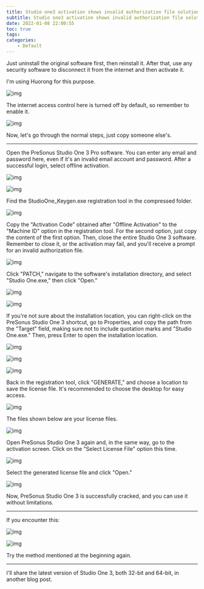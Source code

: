 ```yaml
---
title: Studio one3 activation shows invalid authorization file solution
subtitle: Studio one3 activation shows invalid authorization file solution
date: 2022-01-08 22:00:55
toc: true
tags: 
categories: 
    - Default
---
```


Just uninstall the original software first, then reinstall it. After that, use any security software to disconnect it from the internet and then activate it. 

I'm using Huorong for this purpose.

![img](https://raw.githubusercontent.com/james-curtis/blog-img/img/img/b5be7b57cdf64ce89af061f71370b92f.png)

The internet access control here is turned off by default, so remember to enable it.

![img](https://raw.githubusercontent.com/james-curtis/blog-img/img/img/ebda2b6c512f4830aa4d628a2d39e574.png)

Now, let's go through the normal steps, just copy someone else's.

------

Open the PreSonus Studio One 3 Pro software. You can enter any email and password here, even if it's an invalid email account and password. After a successful login, select offline activation.

![img](https://raw.githubusercontent.com/james-curtis/blog-img/img/img/a20145ce290c47b193f180fc0d38dcf7.png)

![img](https://raw.githubusercontent.com/james-curtis/blog-img/img/img/0cdac53bf0b4485d99249cbae4bbcc3f.png)

Find the StudioOne_Keygen.exe registration tool in the compressed folder.

![img](https://raw.githubusercontent.com/james-curtis/blog-img/img/img/a0f1e95f46064abea706af2064af0a5a.png)

Copy the "Activation Code" obtained after "Offline Activation" to the "Machine ID" option in the registration tool. For the second option, just copy the content of the first option. Then, close the entire Studio One 3 software. Remember to close it, or the activation may fail, and you'll receive a prompt for an invalid authorization file.

![img](https://raw.githubusercontent.com/james-curtis/blog-img/img/img/ee7c904389904959997122272da86fa8.png)

Click "PATCH," navigate to the software's installation directory, and select "Studio One.exe," then click "Open."

![img](https://raw.githubusercontent.com/james-curtis/blog-img/img/img/5900f6c0d8ca4d618b0b805c2dda7d78.png)

![img](https://raw.githubusercontent.com/james-curtis/blog-img/img/img/30268809fc4548019e517792f49a23e9.png)

If you're not sure about the installation location, you can right-click on the PreSonus Studio One 3 shortcut, go to Properties, and copy the path from the "Target" field, making sure not to include quotation marks and "Studio One.exe." Then, press Enter to open the installation location.

![img](https://raw.githubusercontent.com/james-curtis/blog-img/img/img/51f2555398564dd6a7d71abd97a3e57e.png)

![img](https://raw.githubusercontent.com/james-curtis/blog-img/img/img/dbce136528c2464599143ed3afa62290.png)

![img](https://raw.githubusercontent.com/james-curtis/blog-img/img/img/6e639fc1ff3d44df8685682d364f1369.png)

Back in the registration tool, click "GENERATE," and choose a location to save the license file. It's recommended to choose the desktop for easy access.

![img](https://raw.githubusercontent.com/james-curtis/blog-img/img/img/c05fc4d7bf5f4de486da80cc654ee3f3.png)

The files shown below are your license files.

![img](https://raw.githubusercontent.com/james-curtis/blog-img/img/img/acc972e8d4834d718158a20c20fa57f7.png)

Open PreSonus Studio One 3 again and, in the same way, go to the activation screen. Click on the "Select License File" option this time.

![img](https://raw.githubusercontent.com/james-curtis/blog-img/img/img/be476880eb5c4a1e94f85805cde440f1.png)

Select the generated license file and click "Open."

![img](https://raw.githubusercontent.com/james-curtis/blog-img/img/img/af69ae5fc0dc41bebbce167420fd3f31.png)

Now, PreSonus Studio One 3 is successfully cracked, and you can use it without limitations.

------

If you encounter this:

![img](https://raw.githubusercontent.com/james-curtis/blog-img/img/img/71a9c53d1b2d41bc9d970fede88b3293.png)

![img](https://raw.githubusercontent.com/james-curtis/blog-img/img/img/c286ce7616fc424abafb77784908a3b7.png)

Try the method mentioned at the beginning again.

------

I'll share the latest version of Studio One 3, both 32-bit and 64-bit, in another blog post.